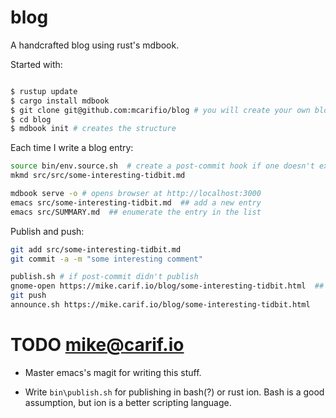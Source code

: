 # blog

A handcrafted blog using rust's mdbook.

Started with:
```bash

$ rustup update
$ cargo install mdbook
$ git clone git@github.com:mcarifio/blog # you will create your own blog
$ cd blog
$ mdbook init # creates the structure
```

Each time I write a blog entry:
```bash
source bin/env.source.sh  # create a post-commit hook if one doesn't exist
mkmd src/src/some-interesting-tidbit.md

mdbook serve -o # opens browser at http://localhost:3000
emacs src/some-interesting-tidbit.md  ## add a new entry
emacs src/SUMMARY.md  ## enumerate the entry in the list
```

Publish and push:
```bash
git add src/some-interesting-tidbit.md
git commit -a -m "some interesting comment"

publish.sh # if post-commit didn't publish
gnome-open https://mike.carif.io/blog/some-interesting-tidbit.html  ## did it deploy?
git push
announce.sh https://mike.carif.io/blog/some-interesting-tidbit.html

```

# TODO mike@carif.io

* Master emacs's magit for writing this stuff.

* Write `bin\publish.sh` for publishing in bash(?) or rust ion. Bash is a good assumption, but ion is a better scripting language.

